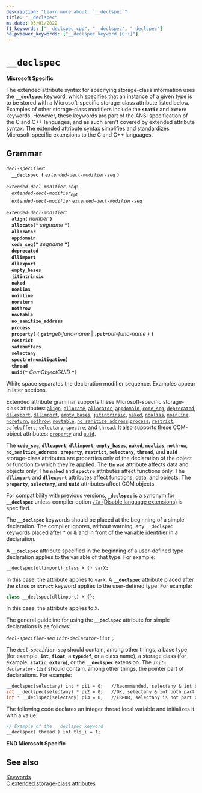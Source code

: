 ```yaml
---
description: "Learn more about: `__declspec`"
title: "__declspec"
ms.date: 03/01/2022
f1_keywords: ["__declspec_cpp", "__declspec", "_declspec"]
helpviewer_keywords: ["__declspec keyword [C++]"]
---
```

# `__declspec`

**Microsoft Specific**

The extended attribute syntax for specifying storage-class information uses the **`__declspec`** keyword, which specifies that an instance of a given type is to be stored with a Microsoft-specific storage-class attribute listed below. Examples of other storage-class modifiers include the **`static`** and **`extern`** keywords. However, these keywords are part of the ANSI specification of the C and C++ languages, and as such aren't covered by extended attribute syntax. The extended attribute syntax simplifies and standardizes Microsoft-specific extensions to the C and C++ languages.

## Grammar

*`decl-specifier`*:\
&emsp;**`__declspec (`**  *`extended-decl-modifier-seq`*  **`)`**

*`extended-decl-modifier-seq`*:\
&emsp;*`extended-decl-modifier`*<sub>opt</sub>\
&emsp;*`extended-decl-modifier`* *`extended-decl-modifier-seq`*

*`extended-decl-modifier`*:\
&emsp;**`align(`** *number* **`)`**\
&emsp;**`allocate("`** *segname* **`")`**\
&emsp;**`allocator`**\
&emsp;**`appdomain`**\
&emsp;**`code_seg("`** *segname* **`")`**\
&emsp;**`deprecated`**\
&emsp;**`dllimport`**\
&emsp;**`dllexport`**\
&emsp;**`empty_bases`**\
&emsp;**`jitintrinsic`**\
&emsp;**`naked`**\
&emsp;**`noalias`**\
&emsp;**`noinline`**\
&emsp;**`noreturn`**\
&emsp;**`nothrow`**\
&emsp;**`novtable`**\
&emsp;**`no_sanitize_address`**\
&emsp;**`process`**\
&emsp;**`property(`** { **`get=`**_get-func-name_ \| **`,put=`**_put-func-name_ } **`)`**\
&emsp;**`restrict`**\
&emsp;**`safebuffers`**\
&emsp;**`selectany`**\
&emsp;**`spectre(nomitigation)`**\
&emsp;**`thread`**\
&emsp;**`uuid("`** *ComObjectGUID* **`")`**

White space separates the declaration modifier sequence. Examples appear in later sections.

Extended attribute grammar supports these Microsoft-specific storage-class attributes: [`align`](../cpp/align-cpp.md), [`allocate`](../cpp/allocate.md), [`allocator`](../cpp/allocator.md), [`appdomain`](../cpp/appdomain.md), [`code_seg`](../cpp/code-seg-declspec.md), [`deprecated`](../cpp/deprecated-cpp.md), [`dllexport`](../cpp/dllexport-dllimport.md), [`dllimport`](../cpp/dllexport-dllimport.md), [`empty_bases`](../cpp/empty-bases.md), [`jitintrinsic`](../cpp/jitintrinsic.md), [`naked`](../cpp/naked-cpp.md), [`noalias`](../cpp/noalias.md), [`noinline`](../cpp/noinline.md), [`noreturn`](../cpp/noreturn.md), [`nothrow`](../cpp/nothrow-cpp.md), [`novtable`](../cpp/novtable.md), [`no_sanitize_address`](../cpp/no-sanitize-address.md),[`process`](../cpp/process.md), [`restrict`](../cpp/restrict.md), [`safebuffers`](../cpp/safebuffers.md), [`selectany`](../cpp/selectany.md), [`spectre`](../cpp/spectre.md), and [`thread`](../cpp/thread.md). It also supports these COM-object attributes: [`property`](../cpp/property-cpp.md) and [`uuid`](../cpp/uuid-cpp.md).

The **`code_seg`**, **`dllexport`**, **`dllimport`**, **`empty_bases`**, **`naked`**, **`noalias`**, **`nothrow`**, **`no_sanitize_address`**, **`property`**, **`restrict`**, **`selectany`**, **`thread`**, and **`uuid`** storage-class attributes are properties only of the declaration of the object or function to which they're applied. The **`thread`** attribute affects data and objects only. The **`naked`** and **`spectre`** attributes affect functions only. The **`dllimport`** and **`dllexport`** attributes affect functions, data, and objects. The **`property`**, **`selectany`**, and **`uuid`** attributes affect COM objects.

For compatibility with previous versions, **`_declspec`** is a synonym for **`__declspec`** unless compiler option [`/Za` (Disable language extensions)](../build/reference/za-ze-disable-language-extensions.md) is specified.

The **`__declspec`** keywords should be placed at the beginning of a simple declaration. The compiler ignores, without warning, any **`__declspec`** keywords placed after * or & and in front of the variable identifier in a declaration.

A **`__declspec`** attribute specified in the beginning of a user-defined type declaration applies to the variable of that type. For example:

```cpp
__declspec(dllimport) class X {} varX;
```

In this case, the attribute applies to `varX`. A **`__declspec`** attribute placed after the **`class`** or **`struct`** keyword applies to the user-defined type. For example:

```cpp
class __declspec(dllimport) X {};
```

In this case, the attribute applies to `X`.

The general guideline for using the **`__declspec`** attribute for simple declarations is as follows:

*`decl-specifier-seq`* *`init-declarator-list`* `;`

The *`decl-specifier-seq`* should contain, among other things, a base type (for example, **`int`**, **`float`**, a **`typedef`**, or a class name), a storage class (for example, **`static`**, **`extern`**), or the **`__declspec`** extension. The *`init-declarator-list`* should contain, among other things, the pointer part of declarations. For example:

```cpp
__declspec(selectany) int * pi1 = 0;   //Recommended, selectany & int both part of decl-specifier
int __declspec(selectany) * pi2 = 0;   //OK, selectany & int both part of decl-specifier
int * __declspec(selectany) pi3 = 0;   //ERROR, selectany is not part of a declarator
```

The following code declares an integer thread local variable and initializes it with a value:

```cpp
// Example of the __declspec keyword
__declspec( thread ) int tls_i = 1;
```

**END Microsoft Specific**

## See also

[Keywords](../cpp/keywords-cpp.md)\
[C extended storage-class attributes](../c-language/c-extended-storage-class-attributes.md)
